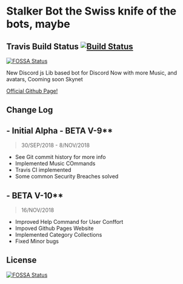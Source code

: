 # Stalker Bot the Swiss knife of the bots, maybe

## Travis Build Status [![Build Status](https://travis-ci.com/Co-Op-Development/stalker-bot.svg?branch=master)](https://travis-ci.com/Co-Op-Development/stalker-bot)[![FOSSA Status](https://app.fossa.io/api/projects/git%2Bgithub.com%2FCo-Op-Development%2Fstalker-bot.svg?type=shield)](https://app.fossa.io/projects/git%2Bgithub.com%2FCo-Op-Development%2Fstalker-bot?ref=badge_shield)


New Discord js Lib based bot for Discord
Now with more Music, and avatars, Cooming soon Skynet

[Official Github Page!](https://co-op-development.github.io/stalker-bot/)

## Change Log

## - Initial Alpha - BETA V-9**

> 30/SEP/2018 - 8/NOV/2018

- See Git commit history for more info
- Implemented Music COmmands
- Travis CI implemented
- Some common Security Breaches solved

## - BETA V-10**

> 16/NOV/2018

- Improved Help Command for User Conffort
- Impoved Github Pages Website
- Implemented Category Collections
- Fixed Minor bugs

## License
[![FOSSA Status](https://app.fossa.io/api/projects/git%2Bgithub.com%2FCo-Op-Development%2Fstalker-bot.svg?type=large)](https://app.fossa.io/projects/git%2Bgithub.com%2FCo-Op-Development%2Fstalker-bot?ref=badge_large)